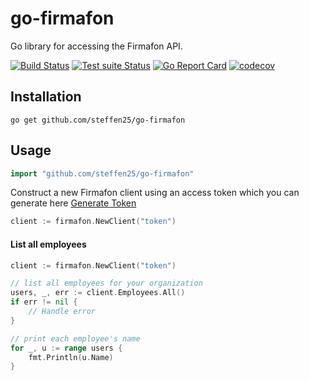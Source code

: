 # go-firmafon
Go library for accessing the Firmafon API.

[![Build Status](https://github.com/steffen25/go-firmafon/workflows/golangci-lint/badge.svg)](https://github.com/steffen25/go-firmafon/actions?query=workflow%3Agolangci-lint)
[![Test suite Status](https://github.com/steffen25/go-firmafon/workflows/test-suite/badge.svg)](https://github.com/steffen25/go-firmafon/actions?query=workflow%3Atest-suite)
[![Go Report Card](https://goreportcard.com/badge/github.com/steffen25/go-firmafon)](https://goreportcard.com/report/github.com/steffen25/go-firmafon)
[![codecov](https://codecov.io/gh/steffen25/go-firmafon/branch/master/graph/badge.svg)](https://codecov.io/gh/steffen25/go-firmafon)

## Installation
`go get github.com/steffen25/go-firmafon`

## Usage ##

```go
import "github.com/steffen25/go-firmafon"
```

Construct a new Firmafon client using an access token which you can generate here [Generate Token](https://app.firmafon.dk/account/authorized_applications)
```go
client := firmafon.NewClient("token")
```
#### List all employees ####

```go
client := firmafon.NewClient("token")

// list all employees for your organization
users, _, err := client.Employees.All()
if err != nil {
	// Handle error
}

// print each employee's name
for _, u := range users {
	fmt.Println(u.Name)
}
```
